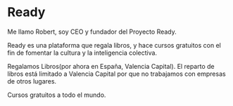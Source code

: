 # Ready
Me llamo Robert, soy CEO y fundador del Proyecto Ready.

Ready es una plataforma que regala libros, y hace cursos gratuitos con el fin de fomentar la cultura y la inteligencia colectiva.

Regalamos Libros(por ahora en España, Valencia Capital). El reparto de libros está limitado a Valencia Capital por que no trabajamos con empresas de otros lugares.

Cursos gratuitos a todo el mundo.
